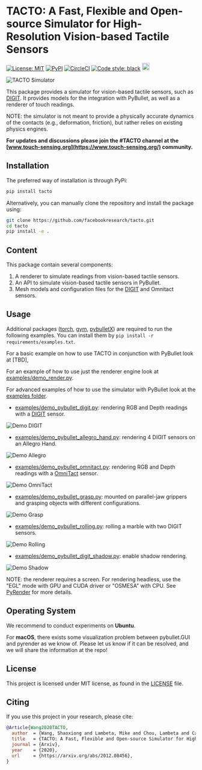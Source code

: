 # TACTO: A Fast, Flexible and Open-source Simulator for High-Resolution Vision-based Tactile Sensors

[![License: MIT](https://img.shields.io/github/license/facebookresearch/tacto)](LICENSE)
[![PyPI](https://img.shields.io/pypi/v/tacto)](https://pypi.org/project/tacto/)
[![CircleCI](https://circleci.com/gh/facebookresearch/tacto.svg?style=shield)](https://circleci.com/gh/facebookresearch/tacto)
[![Code style: black](https://img.shields.io/badge/code%20style-black-000000.svg)](https://github.com/psf/black)
<a href="https://digit.ml/">
<img height="20" src="/website/static/img/digit-logo.svg" alt="DIGIT-logo" />
</a>

<img src="/website/static/img/teaser.jpg?raw=true" alt="TACTO Simulator" />


This package provides a simulator for vision-based tactile sensors, such as [DIGIT](https://digit.ml).
It provides models for the integration with PyBullet, as well as a renderer of touch readings.

NOTE: the simulator is not meant to provide a physically accurate dynamics of the contacts (e.g., deformation, friction), but rather relies on existing physics engines.

**For updates and discussions please join the #TACTO channel at the [www.touch-sensing.org](https://www.touch-sensing.org/) community.**


## Installation

The preferred way of installation is through PyPi:

```bash
pip install tacto
```

Alternatively, you can manually clone the repository and install the package using:

```bash
git clone https://github.com/facebookresearch/tacto.git
cd tacto
pip install -e .
```

## Content
This package contain several components:
1) A renderer to simulate readings from vision-based tactile sensors.
2) An API to simulate vision-based tactile sensors in PyBullet.
3) Mesh models and configuration files for the [DIGIT](https://digit.ml) and Omnitact sensors.

## Usage

Additional packages ([torch](https://github.com/pytorch/pytorch), [gym](https://github.com/openai/gym), [pybulletX](https://github.com/facebookresearch/pybulletX)) are required to run the following examples.
You can install them by `pip install -r requirements/examples.txt`.

For a basic example on how to use TACTO in conjunction with PyBullet look at [TBD],

For an example of how to use just the renderer engine look at [examples/demo_render.py](examples/demo_render.py).

For advanced examples of how to use the simulator with PyBullet look at the [examples folder](examples).

* [examples/demo_pybullet_digit.py](examples/demo_pybullet_digit.py): rendering RGB and Depth readings with a [DIGIT](https://digit.ml) sensor.
<img src="/website/static/img/demo_digit.gif?raw=true" alt="Demo DIGIT" />

* [examples/demo_pybullet_allegro_hand.py](examples/demo_pybullet_omnitact.py): rendering 4 DIGIT sensors on an Allegro Hand.
<img src="/website/static/img/demo_allegro.gif?raw=true" alt="Demo Allegro" />

* [examples/demo_pybullet_omnitact.py](examples/demo_pybullet_omnitact.py): rendering RGB and Depth readings with a [OmniTact](https://arxiv.org/pdf/2003.06965.pdf) sensor.
<img src="/website/static/img/demo_omnitact.gif?raw=true" alt="Demo OmniTact" />

* [examples/demo_pybullet_grasp.py](examples/demo_grasp.py): mounted on parallel-jaw grippers and grasping objects with different configurations.
<img src="/website/static/img/demo_grasp.gif?raw=true" alt="Demo Grasp" />

* [examples/demo_pybullet_rolling.py](examples/demo_rolling.py): rolling a marble with two DIGIT sensors.
<img src="/website/static/img/demo_rolling.gif?raw=true" alt="Demo Rolling" />

* [examples/demo_pybullet_digit_shadow.py](examples/demo_pybullet_digit_shadow.py): enable shadow rendering.
<img src="/website/static/img/demo_shadow.gif?raw=true" alt="Demo Shadow" />

NOTE: the renderer requires a screen. For rendering headless, use the "EGL" mode with GPU and CUDA driver or "OSMESA" with CPU. 
See [PyRender](https://pyrender.readthedocs.io/en/latest/install/index.html) for more details.

## Operating System
We recommend to conduct experiments on **Ubuntu**.

For **macOS**, there exists some visualization problem between pybullet.GUI and pyrender as we know of. Please let us know if it can be resolved, and we will share the information at the repo!

## License
This project is licensed under MIT license, as found in the [LICENSE](LICENSE) file.


## Citing
If you use this project in your research, please cite:

```BibTeX
@Article{Wang2020TACTO,
  author  = {Wang, Shaoxiong and Lambeta, Mike and Chou, Lambeta and Calandra, Roberto},
  title   = {TACTO: A Fast, Flexible and Open-source Simulator for High-Resolution Vision-based Tactile Sensors},
  journal = {Arxiv},
  year    = {2020},
  url     = {https://arxiv.org/abs/2012.08456},
}
```

